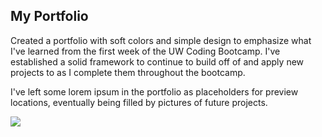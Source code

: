 ## My Portfolio

Created a portfolio with soft colors and simple design to emphasize what I've learned from the first week of the UW Coding Bootcamp. I've established a solid framework to continue to build off of and apply new projects to as I complete them throughout the bootcamp.

I've left some lorem ipsum in the portfolio as placeholders for preview locations, eventually being filled by pictures of future projects. 

<a href="https://gushihiro.github.io/HW2-Portfolio/"><img src="https://i.gyazo.com/134e69995054a392039b8f747b7e6ce2.png"></a>